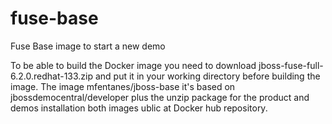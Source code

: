# fuse-base
Fuse Base image to start a new demo 

To be able to build the Docker image you need to download jboss-fuse-full-6.2.0.redhat-133.zip and put it in your working directory before building the image.
The image mfentanes/jboss-base it's based on jbossdemocentral/developer plus the unzip package for the product and demos installation both images ublic at Docker hub repository.


